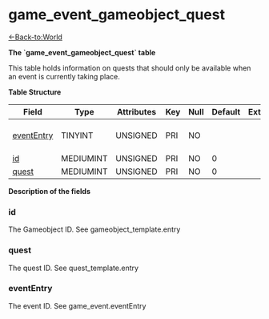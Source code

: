 # game\_event\_gameobject\_quest

[<-Back-to:World](database-world)

**The \`game\_event\_gameobject\_quest\` table**

This table holds information on quests that should only be available when an event is currently taking place.

**Table Structure**

| Field           | Type      | Attributes | Key | Null | Default | Extra | Comment                 |
| --------------- | --------- | ---------- | --- | ---- | ------- | ----- | ----------------------- |
| [eventEntry][1] | TINYINT   | UNSIGNED   | PRI | NO   |         |       | Entry of the game event |
| [id][2]         | MEDIUMINT | UNSIGNED   | PRI | NO   | 0       |       |                         |
| [quest][3]      | MEDIUMINT | UNSIGNED   | PRI | NO   | 0       |       |                         |

[1]: #evententry
[2]: #id
[3]: #quest

**Description of the fields**

### id

The Gameobject ID. See gameobject\_template.entry

### quest

The quest ID. See quest\_template.entry

### eventEntry

The event ID. See game\_event.eventEntry
